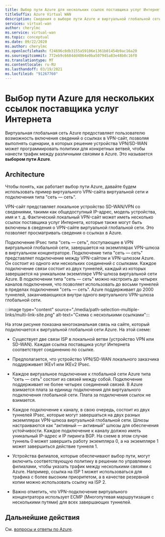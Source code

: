 ```yaml
---
title: Выбор пути Azure для нескольких ссылок поставщика услуг Интернета
titleSuffix: Azure Virtual WAN
description: Сведения о выборе пути Azure и виртуальной глобальной сети
services: virtual-wan
author: cherylmc
ms.service: virtual-wan
ms.topic: conceptual
ms.date: 09/22/2020
ms.author: cherylmc
ms.openlocfilehash: f24696c0db3155a59106e1361b01454b9ac16a20
ms.sourcegitcommit: 772eb9c6684dd4864e0ba507945a83e48b8c16f0
ms.translationtype: MT
ms.contentlocale: ru-RU
ms.lasthandoff: 03/19/2021
ms.locfileid: "91267760"
---
```

# <a name="azure-path-selection-across-multiple-isp-links"></a>Выбор пути Azure для нескольких ссылок поставщика услуг Интернета

Виртуальная глобальная сеть Azure предоставляет пользователю возможность включения сведений о ссылках в VPN-сайт, позволяя выполнять сценарии, в которых решение устройства VPN/SD-WAN может программировать политики для конкретных ветвей, чтобы нанести трафик между различными связями в Azure. Это называется **выбором пути Azure**.

## <a name="architecture"></a>Architecture

Чтобы понять, как работает выбор пути Azure, давайте будем использовать пример виртуального VPN-сайта виртуальной сети и подключения типа "сеть — сеть".

VPN-сайт представляет локальное устройство SD-WAN/VPN со сведениями, такими как общедоступный IP-адрес, модель устройства, имя и т. д. Фактический локальный VPN-сайт может иметь несколько ссылок поставщика услуг Интернета, которые также могут быть включены в сведения о VPN-сайте виртуальной глобальной сети. Это позволяет просматривать сведения о ссылках в Azure.

Подключение IPsec типа "сеть — сеть", поступающее в VPN виртуальной глобальной сети, завершается на экземплярах VPN-шлюза в виртуальном концентраторе. Подключение типа "сеть — сеть" представляет подключение между VPN-сайтом и VPN-шлюзом Azure. Он состоит из одного или нескольких соединений с ссылками. Каждое подключение связи состоит из двух туннелей, каждый из которых завершается на уникальном экземпляре VPN-шлюза виртуальной сети Azure. В подключении типа "сеть — сеть" можно настроить до четырех каналов подключения, что позволяет использовать до восьми туннелей в пределах подключения "сеть — сеть". Azure поддерживает до 2000 туннелей, заканчивающихся внутри одного виртуального VPN-шлюза глобальной сети.

:::image type="content" source="./media/path-selection-multiple-links/multi-link-site.png" alt-text="Схема с несколькими ссылками":::

На этом рисунке показана многоканальная связь на сайте, который подключается к виртуальной глобальной сети Azure. На этой схеме:

* Существует две связи ISP в локальной ветви (устройство VPN или SD-WAN). Каждая ссылка поставщика услуг Интернета соответствует соединению по ссылке.

* Предполагается, что устройство VPN/SD-WAN локального заказчика поддерживает IKEv1 или IKEv2 IPsec.

* Каждое виртуальное подключение к глобальной сети Azure типа "сеть — сеть" состоит из связей между собой. Подключение поддерживает не более четырех соединений связей. В Azure взимается плата за единицу подключения для виртуального подключения глобальной сети. Плата за подключения ссылок не взимается.

* Каждое подключение к каналу, в свою очередь, состоит из двух туннелей IPsec, которые могут завершаться на двух разных экземплярах VPN-шлюза виртуальной глобальной сети. Шлюзы настраиваются как "активный — активный" шлюзы для обеспечения устойчивости. Каждое подключение к каналу должно иметь уникальный IP-адрес и IP пиринга BGP. На схеме в этом случае туннель 0 может завершить работу экземпляра 0, а на экземпляре 1 может завершиться действие туннеля 1.

* Устройства филиалов, которые обеспечивают выбор пути, могут включить соответствующую политику в решении по управлению филиалами, чтобы указать трафик между несколькими связями с Azure. Например, ссылка на ISP 1 может использоваться для трафика с более высоким приоритетом, а в качестве резервной копии можно использовать ссылку на ISP 2.

* Важно отметить, что VPN-подключение виртуального концентратора использует ECMP (Многопутевая маршрутизация с несколькими путями) для всех завершающих туннелей.

## <a name="next-steps"></a>Дальнейшие действия

См. [вопросы и ответы по Azure](virtual-wan-faq.md).